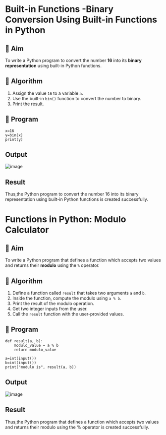 
# Built-in Functions -Binary Conversion Using Built-in Functions in Python

## 🎯 Aim
To write a Python program to convert the number **16** into its **binary representation** using built-in Python functions.

## 🧠 Algorithm
1. Assign the value `16` to a variable `a`.
2. Use the built-in `bin()` function to convert the number to binary.
3. Print the result.

## 🧾 Program
```
x=16
y=bin(x)
print(y)
```

## Output
![image](https://github.com/user-attachments/assets/1ddcd080-41e5-4c11-9adf-1ea55cf3d740)


## Result
Thus,the Python program to convert the number 16 into its binary representation using built-in Python functions is created successfully.  


# Functions in Python: Modulo Calculator

## 🎯 Aim
To write a Python program that defines a function which accepts two values and returns their **modulo** using the `%` operator.

## 🧠 Algorithm
1. Define a function called `result` that takes two arguments `a` and `b`.
2. Inside the function, compute the modulo using `a % b`.
3. Print the result of the modulo operation.
4. Get two integer inputs from the user.
5. Call the `result` function with the user-provided values.

## 🧾 Program

```
def result(a, b):
    modulo_value = a % b
    return modulo_value

a=int(input())
b=int(input())
print("modulo is", result(a, b))
```
## Output

![image](https://github.com/user-attachments/assets/bc626379-520f-4d7d-9224-2de809f8c12c)


## Result
Thus,the Python program that defines a function which accepts two values and returns their modulo using the % operator is created successfully.
